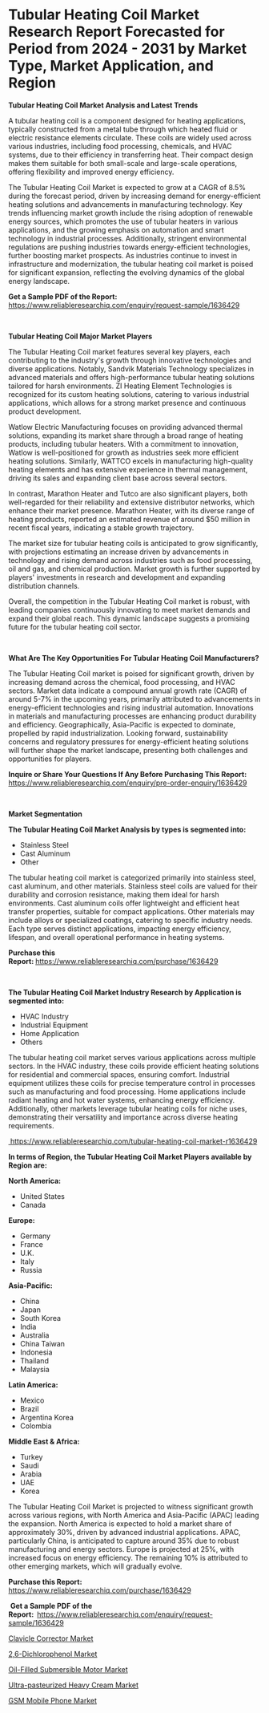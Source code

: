 <p><h1>Tubular Heating Coil Market Research Report Forecasted for Period from 2024 -  2031 by Market Type, Market Application, and Region</h1></p><p><strong>Tubular Heating Coil Market Analysis and Latest Trends</strong></p>
<p><p>A tubular heating coil is a component designed for heating applications, typically constructed from a metal tube through which heated fluid or electric resistance elements circulate. These coils are widely used across various industries, including food processing, chemicals, and HVAC systems, due to their efficiency in transferring heat. Their compact design makes them suitable for both small-scale and large-scale operations, offering flexibility and improved energy efficiency.</p><p>The Tubular Heating Coil Market is expected to grow at a CAGR of 8.5% during the forecast period, driven by increasing demand for energy-efficient heating solutions and advancements in manufacturing technology. Key trends influencing market growth include the rising adoption of renewable energy sources, which promotes the use of tubular heaters in various applications, and the growing emphasis on automation and smart technology in industrial processes. Additionally, stringent environmental regulations are pushing industries towards energy-efficient technologies, further boosting market prospects. As industries continue to invest in infrastructure and modernization, the tubular heating coil market is poised for significant expansion, reflecting the evolving dynamics of the global energy landscape.</p></p>
<p><strong>Get a Sample PDF of the Report:&nbsp;</strong> <a href="https://www.reliableresearchiq.com/enquiry/request-sample/1636429">https://www.reliableresearchiq.com/enquiry/request-sample/1636429</a></p>
<p>&nbsp;</p>
<p><strong>Tubular Heating Coil Major Market Players</strong></p>
<p><p>The Tubular Heating Coil market features several key players, each contributing to the industry's growth through innovative technologies and diverse applications. Notably, Sandvik Materials Technology specializes in advanced materials and offers high-performance tubular heating solutions tailored for harsh environments. ZI Heating Element Technologies is recognized for its custom heating solutions, catering to various industrial applications, which allows for a strong market presence and continuous product development.</p><p>Watlow Electric Manufacturing focuses on providing advanced thermal solutions, expanding its market share through a broad range of heating products, including tubular heaters. With a commitment to innovation, Watlow is well-positioned for growth as industries seek more efficient heating solutions. Similarly, WATTCO excels in manufacturing high-quality heating elements and has extensive experience in thermal management, driving its sales and expanding client base across several sectors.</p><p>In contrast, Marathon Heater and Tutco are also significant players, both well-regarded for their reliability and extensive distributor networks, which enhance their market presence. Marathon Heater, with its diverse range of heating products, reported an estimated revenue of around $50 million in recent fiscal years, indicating a stable growth trajectory.</p><p>The market size for tubular heating coils is anticipated to grow significantly, with projections estimating an increase driven by advancements in technology and rising demand across industries such as food processing, oil and gas, and chemical production. Market growth is further supported by players' investments in research and development and expanding distribution channels.</p><p>Overall, the competition in the Tubular Heating Coil market is robust, with leading companies continuously innovating to meet market demands and expand their global reach. This dynamic landscape suggests a promising future for the tubular heating coil sector.</p></p>
<p>&nbsp;</p>
<p><strong>What Are The Key Opportunities For Tubular Heating Coil Manufacturers?</strong></p>
<p><p>The Tubular Heating Coil market is poised for significant growth, driven by increasing demand across the chemical, food processing, and HVAC sectors. Market data indicate a compound annual growth rate (CAGR) of around 5-7% in the upcoming years, primarily attributed to advancements in energy-efficient technologies and rising industrial automation. Innovations in materials and manufacturing processes are enhancing product durability and efficiency. Geographically, Asia-Pacific is expected to dominate, propelled by rapid industrialization. Looking forward, sustainability concerns and regulatory pressures for energy-efficient heating solutions will further shape the market landscape, presenting both challenges and opportunities for players.</p></p>
<p><strong>Inquire or Share Your Questions If Any Before Purchasing This Report:</strong> <a href="https://www.reliableresearchiq.com/enquiry/pre-order-enquiry/1636429">https://www.reliableresearchiq.com/enquiry/pre-order-enquiry/1636429</a></p>
<p>&nbsp;</p>
<p><strong>Market Segmentation</strong></p>
<p><strong>The Tubular Heating Coil Market Analysis by types is segmented into:</strong></p>
<p><ul><li>Stainless Steel</li><li>Cast Aluminum</li><li>Other</li></ul></p>
<p><p>The tubular heating coil market is categorized primarily into stainless steel, cast aluminum, and other materials. Stainless steel coils are valued for their durability and corrosion resistance, making them ideal for harsh environments. Cast aluminum coils offer lightweight and efficient heat transfer properties, suitable for compact applications. Other materials may include alloys or specialized coatings, catering to specific industry needs. Each type serves distinct applications, impacting energy efficiency, lifespan, and overall operational performance in heating systems.</p></p>
<p><strong>Purchase this Report:&nbsp;</strong><a href="https://www.reliableresearchiq.com/purchase/1636429">https://www.reliableresearchiq.com/purchase/1636429</a></p>
<p>&nbsp;</p>
<p><strong>The Tubular Heating Coil Market Industry Research by Application is segmented into:</strong></p>
<p><ul><li>HVAC Industry</li><li>Industrial Equipment</li><li>Home Application</li><li>Others</li></ul></p>
<p><p>The tubular heating coil market serves various applications across multiple sectors. In the HVAC industry, these coils provide efficient heating solutions for residential and commercial spaces, ensuring comfort. Industrial equipment utilizes these coils for precise temperature control in processes such as manufacturing and food processing. Home applications include radiant heating and hot water systems, enhancing energy efficiency. Additionally, other markets leverage tubular heating coils for niche uses, demonstrating their versatility and importance across diverse heating requirements.</p></p>
<p><a href="https://www.reliableresearchiq.com/tubular-heating-coil-market-r1636429">&nbsp;https://www.reliableresearchiq.com/tubular-heating-coil-market-r1636429</a></p>
<p><strong>In terms of Region, the Tubular Heating Coil Market Players available by Region are:</strong></p>
<p>
    <p> <strong> North America: </strong>
        <ul>
            <li>United States</li>
            <li>Canada</li>
        </ul>
        </p> 
    <p> <strong> Europe: </strong>
        <ul>
            <li>Germany</li>
            <li>France</li>
            <li>U.K.</li>
            <li>Italy</li>
            <li>Russia</li>
        </ul>
        </p> 
    <p> <strong> Asia-Pacific: </strong>
        <ul>
            <li>China</li>
            <li>Japan</li>
            <li>South Korea</li>
            <li>India</li>
            <li>Australia</li>
            <li>China Taiwan</li>
            <li>Indonesia</li>
            <li>Thailand</li>
            <li>Malaysia</li>
        </ul>
        </p> 
    <p> <strong> Latin America: </strong>
        <ul>
            <li>Mexico</li>
            <li>Brazil</li>
            <li>Argentina Korea</li>
            <li>Colombia</li>
        </ul>
        </p> 
    <p> <strong> Middle East & Africa: </strong>
        <ul>
            <li>Turkey</li>
            <li>Saudi</li>
            <li>Arabia</li>
            <li>UAE</li>
            <li>Korea</li>
        </ul>
    </p>
    </p>
<p><p>The Tubular Heating Coil Market is projected to witness significant growth across various regions, with North America and Asia-Pacific (APAC) leading the expansion. North America is expected to hold a market share of approximately 30%, driven by advanced industrial applications. APAC, particularly China, is anticipated to capture around 35% due to robust manufacturing and energy sectors. Europe is projected at 25%, with increased focus on energy efficiency. The remaining 10% is attributed to other emerging markets, which will gradually evolve.</p></p>
<p><strong>Purchase this Report: </strong><a href="https://www.reliableresearchiq.com/purchase/1636429">https://www.reliableresearchiq.com/purchase/1636429</a></p>
<p>&nbsp;<strong>Get a Sample PDF of the Report:&nbsp;&nbsp;</strong><a href="https://www.reliableresearchiq.com/enquiry/request-sample/1636429">https://www.reliableresearchiq.com/enquiry/request-sample/1636429</a></p>
<p><strong></strong></p>
<p><p><a href="https://www.linkedin.com/pulse/booming-clavicle-corrector-market-sector-analysis-growth-hnn7e?trackingId=0Xk4JgcBQvGNLGUlIyVsZg%3D%3D">Clavicle Corrector Market</a></p><p><a href="https://medium.com/@nasrinkhan99/2-6-dichlorophenol-market-forecasts-market-trends-and-impact-analysis-2024-2031-4b50316cc148?postPublishedType=repub">2,6-Dichlorophenol Market</a></p><p><a href="https://github.com/aiko92han/Market-Research-Report-List-1/blob/main/oil-filled-submersible-motor-market.md">Oil-Filled Submersible Motor Market</a></p><p><a href="https://medium.com/@nasrinkhan99/ultra-pasteurized-heavy-cream-market-research-report-exploring-market-size-and-revenue-analysis-7ee764d5ff6d?postPublishedType=repub">Ultra-pasteurized Heavy Cream Market</a></p><p><a href="https://issuu.com/reportprime-2/docs/gsm-mobile-phone-market-size-2030.p_a1a4195ed51d54">GSM Mobile Phone Market</a></p></p>
